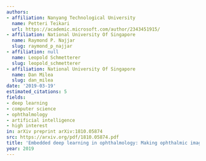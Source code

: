 ```yaml
---
authors:
- affiliation: Nanyang Technological University
  name: Petteri Teikari
  url: https://academic.microsoft.com/author/2343451915/
- affiliation: National University Of Singapore
  name: Raymond P. Najjar
  slug: raymond_p_najjar
- affiliation: null
  name: Leopold Schmetterer
  slug: leopold_schmetterer
- affiliation: National University Of Singapore
  name: Dan Milea
  slug: dan_milea
date: '2019-03-19'
estimated_citations: 5
fields:
- deep learning
- computer science
- ophthalmology
- artificial intelligence
- high interest
in: arXiv preprint arXiv:1810.05874
src: https://arxiv.org/pdf/1810.05874.pdf
title: 'Embedded deep learning in ophthalmology: Making ophthalmic imaging smarter'
year: 2019
---
```

